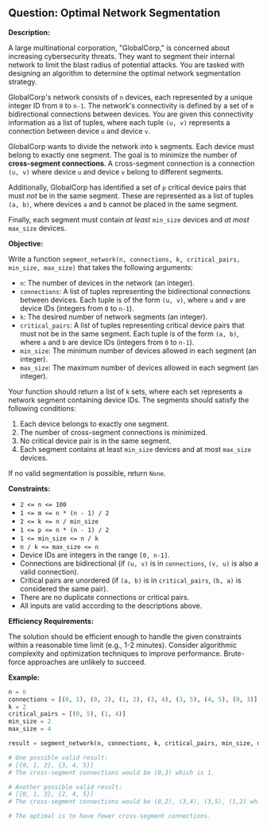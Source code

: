 ## Question: Optimal Network Segmentation

**Description:**

A large multinational corporation, "GlobalCorp," is concerned about increasing cybersecurity threats. They want to segment their internal network to limit the blast radius of potential attacks. You are tasked with designing an algorithm to determine the optimal network segmentation strategy.

GlobalCorp's network consists of `n` devices, each represented by a unique integer ID from `0` to `n-1`. The network's connectivity is defined by a set of `m` bidirectional connections between devices. You are given this connectivity information as a list of tuples, where each tuple `(u, v)` represents a connection between device `u` and device `v`.

GlobalCorp wants to divide the network into `k` segments. Each device must belong to exactly one segment. The goal is to minimize the number of **cross-segment connections**. A cross-segment connection is a connection `(u, v)` where device `u` and device `v` belong to different segments.

Additionally, GlobalCorp has identified a set of `p` critical device pairs that must *not* be in the same segment. These are represented as a list of tuples `(a, b)`, where devices `a` and `b` cannot be placed in the same segment.

Finally, each segment must contain *at least* `min_size` devices and *at most* `max_size` devices.

**Objective:**

Write a function `segment_network(n, connections, k, critical_pairs, min_size, max_size)` that takes the following arguments:

*   `n`: The number of devices in the network (an integer).
*   `connections`: A list of tuples representing the bidirectional connections between devices. Each tuple is of the form `(u, v)`, where `u` and `v` are device IDs (integers from `0` to `n-1`).
*   `k`: The desired number of network segments (an integer).
*   `critical_pairs`: A list of tuples representing critical device pairs that must not be in the same segment. Each tuple is of the form `(a, b)`, where `a` and `b` are device IDs (integers from `0` to `n-1`).
*   `min_size`: The minimum number of devices allowed in each segment (an integer).
*   `max_size`: The maximum number of devices allowed in each segment (an integer).

Your function should return a list of `k` sets, where each set represents a network segment containing device IDs. The segments should satisfy the following conditions:

1.  Each device belongs to exactly one segment.
2.  The number of cross-segment connections is minimized.
3.  No critical device pair is in the same segment.
4.  Each segment contains at least `min_size` devices and at most `max_size` devices.

If no valid segmentation is possible, return `None`.

**Constraints:**

*   `2 <= n <= 100`
*   `1 <= m <= n * (n - 1) / 2`
*   `2 <= k <= n / min_size`
*   `1 <= p <= n * (n - 1) / 2`
*   `1 <= min_size <= n / k`
*   `n / k <= max_size <= n`
*   Device IDs are integers in the range `[0, n-1]`.
*   Connections are bidirectional (if `(u, v)` is in `connections`, `(v, u)` is also a valid connection).
*   Critical pairs are unordered (if `(a, b)` is in `critical_pairs`, `(b, a)` is considered the same pair).
*   There are no duplicate connections or critical pairs.
*   All inputs are valid according to the descriptions above.

**Efficiency Requirements:**

The solution should be efficient enough to handle the given constraints within a reasonable time limit (e.g., 1-2 minutes). Consider algorithmic complexity and optimization techniques to improve performance.  Brute-force approaches are unlikely to succeed.

**Example:**

```python
n = 6
connections = [(0, 1), (0, 2), (1, 2), (3, 4), (3, 5), (4, 5), (0, 3)]
k = 2
critical_pairs = [(0, 5), (1, 4)]
min_size = 2
max_size = 4

result = segment_network(n, connections, k, critical_pairs, min_size, max_size)

# One possible valid result:
# [{0, 1, 2}, {3, 4, 5}]
# The cross-segment connections would be (0,3) which is 1.

# Another possible valid result:
# [{0, 1, 3}, {2, 4, 5}]
# The cross-segment connections would be (0,2), (3,4), (3,5), (1,2) which is 4.

# The optimal is to have fewer cross-segment connections.
```
